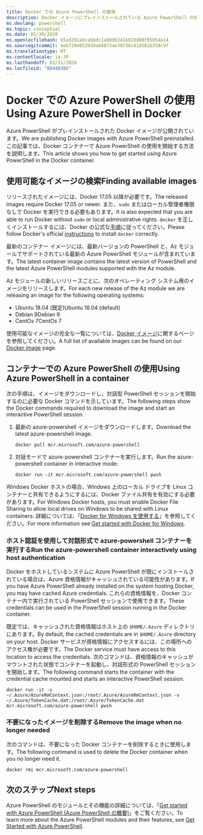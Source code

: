 ```yaml
---
title: Docker での Azure PowerShell の使用
description: Docker イメージにプレインストールされている Azure PowerShell の使用方法
ms.devlang: powershell
ms.topic: conceptual
ms.date: 03/20/2020
ms.openlocfilehash: b5ad201abcabbdc1a88db241b028d88f05054a14
ms.sourcegitcommit: eeb720e053939a68873ae3973bc81d5826358c9f
ms.translationtype: HT
ms.contentlocale: ja-JP
ms.lasthandoff: 03/31/2020
ms.locfileid: "80440386"
---
```

# <a name="using-azure-powershell-in-docker"></a><span data-ttu-id="51a80-103">Docker での Azure PowerShell の使用</span><span class="sxs-lookup"><span data-stu-id="51a80-103">Using Azure PowerShell in Docker</span></span>

<span data-ttu-id="51a80-104">Azure PowerShell がプレインストールされた Docker イメージが公開されています。</span><span class="sxs-lookup"><span data-stu-id="51a80-104">We are publishing Docker images with Azure PowerShell preinstalled.</span></span> <span data-ttu-id="51a80-105">この記事では、Docker コンテナーで Azure PowerShell の使用を開始する方法を説明します。</span><span class="sxs-lookup"><span data-stu-id="51a80-105">This article shows you how to get started using Azure PowerShell in the Docker container.</span></span>

## <a name="finding-available-images"></a><span data-ttu-id="51a80-106">使用可能なイメージの検索</span><span class="sxs-lookup"><span data-stu-id="51a80-106">Finding available images</span></span>

<span data-ttu-id="51a80-107">リリースされたイメージには、Docker 17.05 以降が必要です。</span><span class="sxs-lookup"><span data-stu-id="51a80-107">The released images require Docker 17.05 or newer.</span></span> <span data-ttu-id="51a80-108">また、`sudo` またはローカル管理者権限なしで Docker を実行できる必要もあります。</span><span class="sxs-lookup"><span data-stu-id="51a80-108">It is also expected that you are able to run Docker without `sudo` or local administrative rights.</span></span> <span data-ttu-id="51a80-109">`docker` を正しくインストールするには、Docker の公式な[手順][install]に従ってください。</span><span class="sxs-lookup"><span data-stu-id="51a80-109">Please follow Docker's official [instructions][install] to install `docker` correctly.</span></span>

<span data-ttu-id="51a80-110">最新のコンテナー イメージには、最新バージョンの PowerShell と、Az モジュールでサポートされている最新の Azure PowerShell モジュールが含まれています。</span><span class="sxs-lookup"><span data-stu-id="51a80-110">The latest container image contains the latest version of PowerShell and the latest Azure PowerShell modules supported with the Az module.</span></span>

<span data-ttu-id="51a80-111">Az モジュールの新しいリリースごとに、次のオペレーティング システム用のイメージをリリースします。</span><span class="sxs-lookup"><span data-stu-id="51a80-111">For each new release of the Az module we are releasing an image for the following operating systems:</span></span>

- <span data-ttu-id="51a80-112">Ubuntu 18.04 (既定)</span><span class="sxs-lookup"><span data-stu-id="51a80-112">Ubuntu 18.04 (default)</span></span>
- <span data-ttu-id="51a80-113">Debian 9</span><span class="sxs-lookup"><span data-stu-id="51a80-113">Debian 9</span></span>
- <span data-ttu-id="51a80-114">CentOs 7</span><span class="sxs-lookup"><span data-stu-id="51a80-114">CentOs 7</span></span>

<span data-ttu-id="51a80-115">使用可能なイメージの完全な一覧については、[Docker イメージ][az image]に関するページを参照してください。</span><span class="sxs-lookup"><span data-stu-id="51a80-115">A full list of available images can be found on our [Docker image][az image] page.</span></span>

## <a name="using-azure-powershell-in-a-container"></a><span data-ttu-id="51a80-116">コンテナーでの Azure PowerShell の使用</span><span class="sxs-lookup"><span data-stu-id="51a80-116">Using Azure PowerShell in a container</span></span>

<span data-ttu-id="51a80-117">次の手順は、イメージをダウンロードし、対話型 PowerShell セッションを開始するのに必要な Docker コマンドを示しています。</span><span class="sxs-lookup"><span data-stu-id="51a80-117">The following steps show the Docker commands required to download the image and start an interactive PowerShell session.</span></span>

1. <span data-ttu-id="51a80-118">最新の azure-powershell イメージをダウンロードします。</span><span class="sxs-lookup"><span data-stu-id="51a80-118">Download the latest azure-powershell image.</span></span>

   ```console
   docker pull mcr.microsoft.com/azure-powershell
   ```

1. <span data-ttu-id="51a80-119">対話モードで azure-powershell コンテナーを実行します。</span><span class="sxs-lookup"><span data-stu-id="51a80-119">Run the azure-powershell container in interactive mode:</span></span>

   ```console
   docker run -it mcr.microsoft.com/azure-powershell pwsh
   ```

<span data-ttu-id="51a80-120">Windows Docker ホストの場合、Windows 上のローカル ドライブを Linux コンテナーと共有できるようにするには、Docker ファイル共有を有効にする必要があります。</span><span class="sxs-lookup"><span data-stu-id="51a80-120">For Windows Docker hosts, you must enable Docker File Sharing to allow local drives on Windows to be shared with Linux containers.</span></span> <span data-ttu-id="51a80-121">詳細については、「[Docker for Windows を使用する][file-sharing]」を参照してください。</span><span class="sxs-lookup"><span data-stu-id="51a80-121">For more information see [Get started with Docker for Windows][file-sharing].</span></span>

### <a name="run-the-azure-powershell-container-interactively-using-host-authentication"></a><span data-ttu-id="51a80-122">ホスト認証を使用して対話形式で azure-powershell コンテナーを実行する</span><span class="sxs-lookup"><span data-stu-id="51a80-122">Run the azure-powershell container interactively using host authentication</span></span>

<span data-ttu-id="51a80-123">Docker をホストしているシステムに Azure PowerShell が既にインストールされている場合は、Azure 資格情報がキャッシュされている可能性があります。</span><span class="sxs-lookup"><span data-stu-id="51a80-123">If you have Azure PowerShell already installed on the system hosting Docker, you may have cached Azure credentials.</span></span> <span data-ttu-id="51a80-124">これらの資格情報を、Docker コンテナー内で実行されている PowerShell セッションで使用できます。</span><span class="sxs-lookup"><span data-stu-id="51a80-124">These credentials can be used in the PowerShell session running in the Docker container.</span></span>

<span data-ttu-id="51a80-125">既定では、キャッシュされた資格情報はホスト上の `$HOME/.Azure` ディレクトリにあります。</span><span class="sxs-lookup"><span data-stu-id="51a80-125">By default, the cached credentials are in `$HOME/.Azure` directory on your host.</span></span> <span data-ttu-id="51a80-126">Docker サービスが資格情報にアクセスするには、この場所へのアクセス権が必要です。</span><span class="sxs-lookup"><span data-stu-id="51a80-126">The Docker service must have access to this location to access the credentials.</span></span> <span data-ttu-id="51a80-127">次のコマンドは、資格情報のキャッシュがマウントされた状態でコンテナーを起動し、対話形式の PowerShell セッションを開始します。</span><span class="sxs-lookup"><span data-stu-id="51a80-127">The following command starts the container with the credential cache mounted and starts an interactive PowerShell session.</span></span>

```console
docker run -it -v ~/.Azure/AzureRmContext.json:/root/.Azure/AzureRmContext.json -v ~/.Azure/TokenCache.dat:/root/.Azure/TokenCache.dat mcr.microsoft.com/azure-powershell pwsh
```

### <a name="remove-the-image-when-no-longer-needed"></a><span data-ttu-id="51a80-128">不要になったイメージを削除する</span><span class="sxs-lookup"><span data-stu-id="51a80-128">Remove the image when no longer needed</span></span>

<span data-ttu-id="51a80-129">次のコマンドは、不要になった Docker コンテナーを削除するときに使用します。</span><span class="sxs-lookup"><span data-stu-id="51a80-129">The following command is used to delete the Docker container when you no longer need it.</span></span>

```console
docker rmi mcr.microsoft.com/azure-powershell
```

## <a name="next-steps"></a><span data-ttu-id="51a80-130">次のステップ</span><span class="sxs-lookup"><span data-stu-id="51a80-130">Next steps</span></span>

<span data-ttu-id="51a80-131">Azure PowerShell のモジュールとその機能の詳細については、「[Get started with Azure PowerShell (Azure PowerShell の概要)](get-started-azureps.md)」をご覧ください。</span><span class="sxs-lookup"><span data-stu-id="51a80-131">To learn more about the Azure PowerShell modules and their features, see [Get Started with Azure PowerShell](get-started-azureps.md).</span></span>

<!-- link references -->
[install]: https://docs.docker.com/engine/installation/
[powershell image]: https://hub.docker.com/_/microsoft-powershell
[az image]: https://hub.docker.com/_/microsoft-azure-powershell
[file-sharing]: https://docs.docker.com/docker-for-windows/#file-sharing
